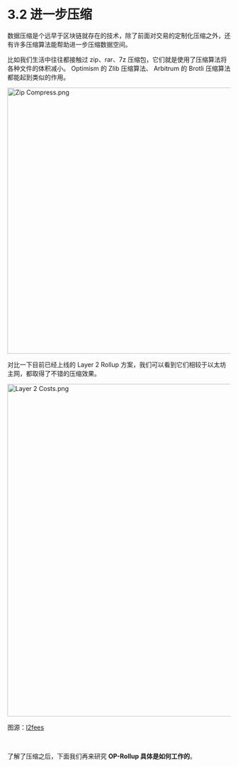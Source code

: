 # 3.2 进一步压缩

数据压缩是个远早于区块链就存在的技术，除了前面对交易的定制化压缩之外，还有许多压缩算法能帮助进一步压缩数据空间。

比如我们生活中往往都接触过 zip、rar、7z 压缩包，它们就是使用了压缩算法将各种文件的体积减小。 Optimism 的 Zlib 压缩算法、 Arbitrum 的 Brotli 压缩算法都能起到类似的作用。

<img src="https://cdn.myfirst.io/layer2/assets/3.2.1.png" width="600px" alt="Zip Compress.png" />

对比一下目前已经上线的 Layer 2 Rollup 方案，我们可以看到它们相较于以太坊主网，都取得了不错的压缩效果。

<img src="https://cdn.myfirst.io/layer2/assets/3.2.2.png" width="750px" alt="Layer 2 Costs.png" />

图源：[l2fees](https://l2fees.info/)

&nbsp; 


了解了压缩之后，下面我们再来研究 **OP-Rollup 具体是如何工作的**。

<GithubAvatar owner='lxdao-official' repo='myfirstlayer2-frontend' path='mdx/zh/3.2-further-compression.md' />

<EditChapter url='https://github.com/lxdao-official/myfirstlayer2-frontend/blob/main/mdx/zh/3.2-further-compression.md' />
